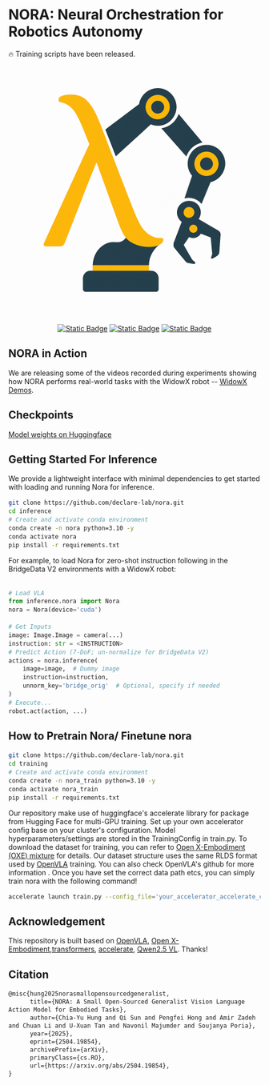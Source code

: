 # NORA: Neural Orchestration for Robotics Autonomy

🔥 Training scripts have been released.

<div align="center">
  <img src="assets/nora-logo.png" alt="TangoFluxOpener" width="500" />
  
  [![Static Badge](https://img.shields.io/badge/nora-demos?label=nora-demos&link=http%3A%2F%2Fdeclare-lab.github.io%2Fnora)](http://declare-lab.github.io/nora) [![Static Badge](https://img.shields.io/badge/nora-checkpoints?label=nora-checkpoints&link=https%3A%2F%2Fhuggingface.co%2Fcollections%2Fdeclare-lab%2Fnora-6811ba3e820ef362d9eca281)](https://huggingface.co/collections/declare-lab/nora-6811ba3e820ef362d9eca281)  [![Static Badge](https://img.shields.io/badge/Read_the_paper-Arxiv?link=https%3A%2F%2Fwww.arxiv.org%2Fabs%2F2504.19854)](https://www.arxiv.org/abs/2504.19854)
  
</div>

## NORA in Action
We are releasing some of the videos recorded during experiments showing how NORA performs real-world tasks with the WidowX robot -- [WidowX Demos](https://declare-lab.github.io/nora#demos).

## Checkpoints
[Model weights on Huggingface](https://huggingface.co/collections/declare-lab/nora-6811ba3e820ef362d9eca281)
## Getting Started For Inference
We provide a lightweight interface with minimal dependencies to get started with loading and running Nora for inference.
```bash
git clone https://github.com/declare-lab/nora.git
cd inference
# Create and activate conda environment
conda create -n nora python=3.10 -y
conda activate nora
pip install -r requirements.txt
```
For example, to load Nora for zero-shot instruction following in the BridgeData V2 environments with a WidowX robot:
```python

# Load VLA
from inference.nora import Nora
nora = Nora(device='cuda')

# Get Inputs
image: Image.Image = camera(...)
instruction: str = <INSTRUCTION>
# Predict Action (7-DoF; un-normalize for BridgeData V2)
actions = nora.inference(
    image=image,  # Dummy image
    instruction=instruction,
    unnorm_key='bridge_orig'  # Optional, specify if needed
)
# Execute...
robot.act(action, ...)
```

## How to Pretrain Nora/ Finetune nora
```bash
git clone https://github.com/declare-lab/nora.git
cd training
# Create and activate conda environment
conda create -n nora_train python=3.10 -y
conda activate nora_train
pip install -r requirements.txt
```
Our repository make use of huggingface's accelerate library for package from Hugging Face for multi-GPU training. Set up your own accelerator config base on your cluster's configuration. Model hyperparameters/settings are stored in the TrainingConfig in train.py. 
To download the dataset for training, you can refer to [Open X-Embodiment (OXE) mixture](https://robotics-transformer-x.github.io/) for details. Our dataset structure uses the same RLDS format used by [OpenVLA](https://github.com/openvla/openvla) training. You can also check OpenVLA's github for more information .
Once you have set the correct data path etcs, you can simply train nora with the following command!
```bash
accelerate launch train.py --config_file='your_accelerator_accelerate_config.yaml'
```


## Acknowledgement
This repository is built based on [OpenVLA](https://github.com/openvla/openvla), [Open X-Embodiment](https://github.com/google-deepmind/open_x_embodiment?tab=readme-ov-file),[transformers](https://github.com/huggingface/transformers), [accelerate](https://github.com/huggingface/accelerate), [Qwen2.5 VL](https://github.com/QwenLM/Qwen2.5-VL). Thanks!

## Citation
```
@misc{hung2025norasmallopensourcedgeneralist,
      title={NORA: A Small Open-Sourced Generalist Vision Language Action Model for Embodied Tasks}, 
      author={Chia-Yu Hung and Qi Sun and Pengfei Hong and Amir Zadeh and Chuan Li and U-Xuan Tan and Navonil Majumder and Soujanya Poria},
      year={2025},
      eprint={2504.19854},
      archivePrefix={arXiv},
      primaryClass={cs.RO},
      url={https://arxiv.org/abs/2504.19854}, 
}
```


